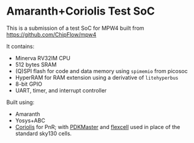 # Amaranth+Coriolis Test SoC

This is a submission of a test SoC for MPW4 built from https://github.com/ChipFlow/mpw4

It contains:
 - Minerva RV32IM CPU
 - 512 bytes SRAM
 - (Q)SPI flash for code and data memory using `spimemio` from picosoc
 - HyperRAM for RAM extension using a derivative of `litehyperbus`
 - 8-bit GPIO
 - UART, timer, and interrupt controller


Built using:
 - Amaranth
 - Yosys+ABC
 - [Coriolis](https://gitlab.lip6.fr/vlsi-eda/coriolis) for PnR; with [PDKMaster](https://gitlab.com/Chips4Makers/PDKMaster) and [flexcell](https://gitlab.com/Chips4Makers/c4m-flexcell) used in place of the standard sky130 cells.
